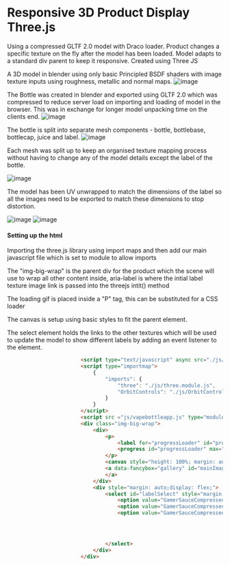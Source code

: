 
<h1>Responsive 3D Product Display Three.js</h1>

Using a compressed GLTF 2.0 model with Draco loader. Product changes a specific texture on the fly after the model has been loaded. Model adapts to a standard div parent to keep it responsive. Created using Three JS

A 3D model in blender using only basic Principled BSDF shaders with image texture inputs using roughness, metallic and normal maps.
![image](https://user-images.githubusercontent.com/24873627/177060673-7b5ba2c1-676b-49f8-96c1-a651a99fd0f5.png)

The Bottle was created in blender and exported using GLTF 2.0 which was compressed to reduce server load on importing and loading of model in the browser. This was in exchange for longer model unpacking time on the clients end.
![image](https://user-images.githubusercontent.com/24873627/177060698-22acdf18-5cc3-47a7-8d20-6656b9949410.png)

The bottle is split into separate mesh components - bottle, bottlebase, bottlecap, juice and label.
![image](https://user-images.githubusercontent.com/24873627/177060705-83329b92-f75d-4072-8c66-d80249e8b542.png)

Each mesh was split up to keep an organised texture mapping process without having to change any of the model details except the label of the bottle.

![image](https://user-images.githubusercontent.com/24873627/177060714-ae92831b-679e-477f-b55e-1bcb126ea5b9.png)

The model has been UV unwrapped to match the dimensions of the label so all the images need to be exported to match these dimensions to stop distortion.

![image](https://user-images.githubusercontent.com/24873627/177060737-fe4e7706-0718-4d16-9e16-5fa321411c0b.png)
![image](https://user-images.githubusercontent.com/24873627/177060738-a7ecd95a-60a9-41f0-ae32-a79beb16ada5.png)

<h4>Setting up the html</h4>
<p>Importing the three.js library using import maps and then add our main javascript file which is set to module to allow imports </p>
<p>The "img-big-wrap" is the parent div for the product which the scene will use to wrap all other content inside, aria-label is where the intial label texture image link is passed into the threejs intit() method</p>
<p>The loading gif is placed inside a "P" tag, this can be substituted for a CSS loader</p>
<p>The canvas is setup using basic styles to fit the parent element.</p>
<p>The select element holds the links to the other textures which will be used to update the model to show different labels by adding an event listener to the element.</p>

```html
                        <script type="text/javascript" async src="./js/es-module-shims.js"></script>
                        <script type="importmap">
                            {
                                "imports": {
                                    "three": "./js/three.module.js",
                                    "OrbitControls": "./js/OrbitControls.js"
                                }
                            }
                        </script>
                        <script src ="js/vapebottleapp.js" type="module"></script>
                        <div class="img-big-wrap">
                            <div>
                                <p>
                                    <label for="progressLoader" id="progressLoader_label">3D View Loading...</label>
                                    <progress id="progressLoader" max="100" value="0"></progress>
                                </p>
                                <canvas style="height: 100%; margin: auto; width: 100%; visibility: initial; touch-action: none;" id="bottle_3D" class="loadingScreen" data-texture="https://www.ttkltd.co.nz/GamerSauceCompressed/textures/goldenbanana.png" data-engine="three.js r141" width="450" height="450"></canvas>
                                <a data-fancybox="gallery" id="mainImageLink" href="https://cdn-vapeshed.co.nz/assets/images/products/8914/gamer-sauce-juice-3757943.png">
                                </a>
                            </div>
                            <div style="margin: auto;display: flex;">
                                <select id="labelSelect" style="margin: auto;">
                                    <option value="GamerSauceCompressed/textures/goldenbanana.png" selected="">Golden Banana</option>
                                    <option value="GamerSauceCompressed/textures/bubbletrouble.png">Bubble Trouble</option>
                                    <option value="GamerSauceCompressed/textures/levelup.png">Level Up</option> 



                                    
                                </select>
                            </div>
                        </div>

```

